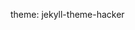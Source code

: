 <!doctype html>
theme: jekyll-theme-hacker
<!doctype html>
<html>
  <head>
    <title>Tory Lysik SNL Project/title>
  </head>
  </p>
Sketch comedy is notorious for hit or miss jests, with standing ovations or crickets depending on the actor’s last words. 

The actor’s double entendre’s serve to entertain the audience. But what makes a Saturday Night Live episode? What elements create the best atmosphere for a guaranteed laugh? 

The surprising truth is what people have favored and what they have not. 

This data dives deep into SNL seasons, episodes and cast members while exploring modern folklore surrounding the show. 

Saturday Night Live was created by Dick Ebersol and the G.O.A.T. of all producers Lorne Michaels. Its original focus was to emulate the experimental comedy sketches from places like Second City in Chicago, a standup comedy show where Michaels is rumored to still commonly look for his next talent. Cast members were coined the”not ready for primetime talent” because of the show's experimental aspects as well as the late time the show aired. 

Many of the cast members and writers have become considerably the greatest American comedians such as Eddie Murphy, Will Ferrell and goddess Kate McKinnon.   

The first few years of SNL were fabulous, with their first six episodes being in the top 25. They hit a fault, then a fluke with season 21. From there, the ratings only grew. 
here the data is : --snldata-1.ipynb--
</p>


<!-- Generated by ai2html v0.111.0 - 2022-07-11 14:32 -->
<!-- ai file: chartsnl--2.ai -->
<style media="screen,print">
	#g-chartsnl--2-box ,
	#g-chartsnl--2-box .g-artboard {
		margin:0 auto;
	}
	#g-chartsnl--2-box p {
		margin:0;
	}
	#g-chartsnl--2-box .g-aiAbs {
		position:absolute;
	}
	#g-chartsnl--2-box .g-aiImg {
		position:absolute;
		top:0;
		display:block;
		width:100% !important;
	}
	#g-chartsnl--2-box .g-aiSymbol {
		position: absolute;
		box-sizing: border-box;
	}
	#g-chartsnl--2-box .g-aiPointText p { white-space: nowrap; }
	#g-chartsnl--2-Artboard_1 {
		position:relative;
		overflow:hidden;
	}

</style>

<div id="g-chartsnl--2-box" class="ai2html">

	<!-- Artboard: Artboard_1 -->
	<div id="g-chartsnl--2-Artboard_1" class="g-artboard" style="max-width: 885px;max-height: 1080px" data-aspect-ratio="0.819" data-min-width="0">
<div style="padding: 0 0 122.0339% 0;"></div>
		<img id="g-chartsnl--2-Artboard_1-img" class="g-chartsnl--2-Artboard_1-img g-aiImg" alt="" src="chartsnl--2-Artboard_1.png"/>
	</div>

</div>

<!-- End ai2html - 2022-07-11 14:32 -->




</b>
The analysis is created by looking at IMDB scores, which are scores viewers create online. This graph shows the top ten seasons and how many of their episodes appeared in the top 100. These ten make up 85 of the top 100 episodes. 
</b>

</b>
IMDB was created in 1990, after SNL. While the scores for any episode before this were not made during airing, all episodes are available on multiple streaming outlets and people have been able to score them since. 
<b>

    But What about the cast? Out of all of the top 20 seasons, some cast members appeared far more than others. This likely occured because the producers figured out who was the highest rated and put them at the forefront.  

</b>


<!-- Generated by ai2html v0.111.0 - 2022-07-11 16:39 -->
<!-- ai file: snl1vizx [Recovered] copy.ai -->
<style media="screen,print">
	#g-snl1vizx-_Recovered_-copy-box ,
	#g-snl1vizx-_Recovered_-copy-box .g-artboard {
		margin:0 auto;
	}
	#g-snl1vizx-_Recovered_-copy-box p {
		margin:0;
	}
	#g-snl1vizx-_Recovered_-copy-box .g-aiAbs {
		position:absolute;
	}
	#g-snl1vizx-_Recovered_-copy-box .g-aiImg {
		position:absolute;
		top:0;
		display:block;
		width:100% !important;
	}
	#g-snl1vizx-_Recovered_-copy-box .g-aiSymbol {
		position: absolute;
		box-sizing: border-box;
	}
	#g-snl1vizx-_Recovered_-copy-box .g-aiPointText p { white-space: nowrap; }
	#g-snl1vizx-_Recovered_-copy-Artboard_1 {
		position:relative;
		overflow:hidden;
	}
	#g-snl1vizx-_Recovered_-copy-Artboard_1 p {
		font-weight:500;
		line-height:18px;
		height:auto;
		opacity:1;
		letter-spacing:0em;
		font-size:15px;
		text-align:left;
		color:rgb(237,231,229);
		text-transform:none;
		padding-bottom:0;
		padding-top:0;
		mix-blend-mode:normal;
		font-style:normal;
		position:static;
	}
	#g-snl1vizx-_Recovered_-copy-Artboard_1 .g-pstyle0 {
		line-height:126px;
		height:126px;
		font-size:105px;
		color:rgb(239,57,115);
	}
	#g-snl1vizx-_Recovered_-copy-Artboard_1 .g-pstyle1 {
		font-family:arial,helvetica,sans-serif;
		font-weight:bold;
		line-height:7px;
		height:7px;
		font-size:6px;
		color:rgb(0,0,0);
	}
	#g-snl1vizx-_Recovered_-copy-Artboard_1 .g-pstyle2 {
		line-height:12px;
		height:12px;
		font-size:10px;
	}
	#g-snl1vizx-_Recovered_-copy-Artboard_1 .g-pstyle3 {
		font-family:arial,helvetica,sans-serif;
		font-weight:bold;
		line-height:10px;
		height:10px;
		font-size:8px;
		color:rgb(0,0,0);
	}
	#g-snl1vizx-_Recovered_-copy-Artboard_1 .g-pstyle4 {
		font-family:arial,helvetica,sans-serif;
		font-weight:bold;
		line-height:8px;
		height:8px;
		font-size:7px;
		color:rgb(0,0,0);
	}
	#g-snl1vizx-_Recovered_-copy-Artboard_1 .g-pstyle5 {
		font-weight:700;
		line-height:8px;
		height:8px;
		font-size:7px;
		color:rgb(0,0,0);
	}
	#g-snl1vizx-_Recovered_-copy-Artboard_1 .g-pstyle6 {
		font-family:arial,helvetica,sans-serif;
		font-weight:bold;
		line-height:11px;
		height:11px;
		font-size:9px;
		color:rgb(0,0,0);
	}
	#g-snl1vizx-_Recovered_-copy-Artboard_1 .g-pstyle7 {
		font-family:arial,helvetica,sans-serif;
		font-weight:bold;
		line-height:29px;
		height:29px;
		font-size:24px;
		color:rgb(0,0,0);
	}
	#g-snl1vizx-_Recovered_-copy-Artboard_1 .g-pstyle8 {
		font-family:arial,helvetica,sans-serif;
		font-weight:bold;
		line-height:30px;
		height:30px;
		font-size:25px;
		color:rgb(0,0,0);
	}
	#g-snl1vizx-_Recovered_-copy-Artboard_1 .g-pstyle9 {
		font-family:arial,helvetica,sans-serif;
		font-weight:bold;
		line-height:21px;
		height:21px;
		font-size:18px;
		color:rgb(0,0,0);
	}
	#g-snl1vizx-_Recovered_-copy-Artboard_1 .g-pstyle10 {
		font-family:arial,helvetica,sans-serif;
		font-weight:bold;
		line-height:24px;
		height:24px;
		font-size:20px;
		color:rgb(0,0,0);
	}
	#g-snl1vizx-_Recovered_-copy-Artboard_1 .g-pstyle11 {
		font-family:arial,helvetica,sans-serif;
		font-weight:bold;
		line-height:22px;
		height:22px;
		font-size:18px;
		color:rgb(0,0,0);
	}
	#g-snl1vizx-_Recovered_-copy-Artboard_1 .g-pstyle12 {
		font-family:arial,helvetica,sans-serif;
		font-weight:bold;
		line-height:6px;
		height:6px;
		font-size:5px;
		color:rgb(0,0,0);
	}
	#g-snl1vizx-_Recovered_-copy-Artboard_1 .g-pstyle13 {
		font-family:arial,helvetica,sans-serif;
		font-weight:bold;
		line-height:27px;
		height:27px;
		font-size:23px;
		color:rgb(0,0,0);
	}
	#g-snl1vizx-_Recovered_-copy-Artboard_1 .g-pstyle14 {
		font-family:arial,helvetica,sans-serif;
		font-weight:bold;
		line-height:9px;
		height:9px;
		font-size:7px;
		color:rgb(0,0,0);
	}
	#g-snl1vizx-_Recovered_-copy-Artboard_1 .g-pstyle15 {
		font-weight:700;
		line-height:15px;
		height:15px;
		font-size:13px;
		color:rgb(0,0,0);
	}
	#g-snl1vizx-_Recovered_-copy-Artboard_1 .g-pstyle16 {
		font-family:arial,helvetica,sans-serif;
		font-weight:bold;
		line-height:4px;
		height:4px;
		font-size:3px;
		color:rgb(0,0,0);
	}
	#g-snl1vizx-_Recovered_-copy-Artboard_1 .g-pstyle17 {
		font-family:arial,helvetica,sans-serif;
		font-weight:bold;
		line-height:19px;
		height:19px;
		font-size:16px;
		color:rgb(0,0,0);
	}
	#g-snl1vizx-_Recovered_-copy-Artboard_1 .g-pstyle18 {
		font-family:arial,helvetica,sans-serif;
		font-weight:bold;
		line-height:39px;
		height:39px;
		font-size:32px;
		color:rgb(0,0,0);
	}
	#g-snl1vizx-_Recovered_-copy-Artboard_1 .g-pstyle19 {
		font-weight:700;
		line-height:10px;
		height:10px;
		font-size:8px;
		color:rgb(0,0,0);
	}
	#g-snl1vizx-_Recovered_-copy-Artboard_1 .g-pstyle20 {
		font-weight:700;
		line-height:5px;
		height:5px;
		font-size:4px;
		color:rgb(0,0,0);
	}
	#g-snl1vizx-_Recovered_-copy-Artboard_1 .g-pstyle21 {
		height:18px;
		text-align:center;
	}

</style>

<div id="g-snl1vizx-_Recovered_-copy-box" class="ai2html">

	<!-- Artboard: Artboard_1 -->
	<div id="g-snl1vizx-_Recovered_-copy-Artboard_1" class="g-artboard" style="max-width: 1000px;max-height: 1000px" data-aspect-ratio="1" data-min-width="0">
<div style="padding: 0 0 100% 0;"></div>
		<img id="g-snl1vizx-_Recovered_-copy-Artboard_1-img" class="g-snl1vizx-_Recovered_-copy-Artboard_1-img g-aiImg" alt="" src="snl1vizx-_Recovered_-copy-Artboard_1.png"/>
		<div id="g-ai0-1" class="g-Layer_1 g-aiAbs g-aiPointText" style="top:5.8798%;margin-top:-71.8px;left:7.1194%;width:898px;">
			<p class="g-pstyle0">WHO APPEARED THE MOST IN THE TOP 25 SEASONS? </p>
		</div>
		<div id="g-ai0-2" class="g-Layer_1 g-aiAbs g-aiPointText" style="top:17.8517%;margin-top:-7.5px;left:41.3233%;width:52px;">
			<p class="g-pstyle1">Brooks </p>
			<p class="g-pstyle1">Whelan 34</p>
		</div>
		<div id="g-ai0-3" class="g-Layer_1 g-aiAbs g-aiPointText" style="top:17.9823%;margin-top:-6.8px;left:93.9536%;width:79px;">
			<p class="g-pstyle2">50 or Less</p>
		</div>
		<div id="g-ai0-4" class="g-Layer_1 g-aiAbs g-aiPointText" style="top:18.1083%;margin-top:-6.1px;left:47.2902%;width:97px;">
			<p class="g-pstyle3">Garrett Morris 252</p>
		</div>
		<div id="g-ai0-5" class="g-Layer_1 g-aiAbs g-aiPointText" style="top:18.1566%;margin-top:-4.6px;left:56.2247%;width:90px;">
			<p class="g-pstyle4">Shasheer Zamata 84</p>
		</div>
		<div id="g-ai0-6" class="g-Layer_1 g-aiAbs g-aiPointText" style="top:19.3566%;margin-top:-4.6px;left:62.9886%;width:71px;">
			<p class="g-pstyle4">Paul Brittan 72</p>
		</div>
		<div id="g-ai0-7" class="g-Layer_1 g-aiAbs g-aiPointText" style="top:19.6517%;margin-top:-7.5px;left:35.7359%;width:48px;">
			<p class="g-pstyle1">Buck </p>
			<p class="g-pstyle1">Henry 34</p>
		</div>
		<div id="g-ai0-8" class="g-Layer_1 g-aiAbs g-aiPointText" style="top:20.8823%;margin-top:-6.8px;left:93.9866%;width:59px;">
			<p class="g-pstyle2">51-150</p>
		</div>
		<div id="g-ai0-9" class="g-Layer_1 g-aiAbs g-aiPointText" style="top:22.7083%;margin-top:-6.1px;left:27.195%;width:107px;">
			<p class="g-pstyle3">Darrell Hammon 206</p>
		</div>
		<div id="g-ai0-10" class="g-Layer_1 g-aiAbs g-aiPointText" style="top:23.5823%;margin-top:-6.8px;left:93.9867%;width:65px;">
			<p class="g-pstyle2">151-250</p>
		</div>
		<div id="g-ai0-11" class="g-Layer_1 g-aiAbs g-aiPointText" style="top:23.6041%;margin-top:-4px;left:21.6419%;width:68px;">
			<p class="g-pstyle5">Al Franken 51</p>
		</div>
		<div id="g-ai0-12" class="g-Layer_1 g-aiAbs g-aiPointText" style="top:25.5083%;margin-top:-6.1px;left:38.2038%;width:91px;">
			<p class="g-pstyle3">Jay Pharoah 288</p>
		</div>
		<div id="g-ai0-13" class="g-Layer_1 g-aiAbs g-aiPointText" style="top:25.9823%;margin-top:-6.8px;left:93.9866%;width:65px;">
			<p class="g-pstyle2">251-350</p>
		</div>
		<div id="g-ai0-14" class="g-Layer_1 g-aiAbs g-aiPointText" style="top:26.2083%;margin-top:-6.1px;left:66.1585%;width:90px;">
			<p class="g-pstyle3">Amy Poeher 211</p>
		</div>
		<div id="g-ai0-15" class="g-Layer_1 g-aiAbs g-aiPointText" style="top:26.7591%;margin-top:-6.6px;left:55.0027%;width:85px;">
			<p class="g-pstyle6">Will Forte 279</p>
		</div>
		<div id="g-ai0-16" class="g-Layer_1 g-aiAbs g-aiPointText" style="top:27.1517%;margin-top:-7.5px;left:48.2226%;width:56px;">
			<p class="g-pstyle1">Gilbert </p>
			<p class="g-pstyle1">Gottfried 37</p>
		</div>
		<div id="g-ai0-17" class="g-Layer_1 g-aiAbs g-aiPointText" style="top:28.4823%;margin-top:-6.8px;left:93.9866%;width:65px;">
			<p class="g-pstyle2">351-599</p>
		</div>
		<div id="g-ai0-18" class="g-Layer_1 g-aiAbs g-aiPointText" style="top:29.2566%;margin-top:-4.6px;left:19.8415%;width:76px;">
			<p class="g-pstyle4">Chevy Chase 92</p>
		</div>
		<div id="g-ai0-19" class="g-Layer_1 g-aiAbs g-aiPointText" style="top:31.0823%;margin-top:-6.8px;left:94.0452%;width:49px;">
			<p class="g-pstyle2">600+</p>
		</div>
		<div id="g-ai0-20" class="g-Layer_1 g-aiAbs g-aiPointText" style="top:32.5566%;margin-top:-4.6px;left:72.4199%;width:66px;">
			<p class="g-pstyle4">Al Zweibel 56</p>
		</div>
		<div id="g-ai0-21" class="g-Layer_1 g-aiAbs g-aiPointText" style="top:35.8586%;margin-top:-17.6px;left:27.259%;width:135px;">
			<p class="g-pstyle7">Bobby Moynihan 536</p>
		</div>
		<div id="g-ai0-22" class="g-Layer_1 g-aiAbs g-aiPointText" style="top:37.477%;margin-top:-17.8px;left:60.7555%;width:109px;">
			<p class="g-pstyle8">Taran Killam 451</p>
		</div>
		<div id="g-ai0-23" class="g-Layer_1 g-aiAbs g-aiPointText" style="top:36.6083%;margin-top:-6.1px;left:15.0557%;width:97px;">
			<p class="g-pstyle3">Nasim Pedrad 240</p>
		</div>
		<div id="g-ai0-24" class="g-Layer_1 g-aiAbs g-aiPointText" style="top:37.3415%;margin-top:-12.4px;left:44.9002%;width:112px;">
			<p class="g-pstyle9">Kristen Wiig 543</p>
		</div>
		<div id="g-ai0-25" class="g-Layer_1 g-aiAbs g-aiPointText" style="top:43.8566%;margin-top:-4.6px;left:11.3916%;width:67px;">
			<p class="g-pstyle4">Tom David 86</p>
		</div>
		<div id="g-ai0-26" class="g-Layer_1 g-aiAbs g-aiPointText" style="top:44.1083%;margin-top:-6.1px;left:73.6615%;width:88px;">
			<p class="g-pstyle3">Dan Akyrod 305</p>
		</div>
		<div id="g-ai0-27" class="g-Layer_1 g-aiAbs g-aiPointText" style="top:47.4179%;margin-top:-14.2px;left:19.5227%;width:111px;">
			<p class="g-pstyle10">Gilda Radner 342</p>
		</div>
		<div id="g-ai0-28" class="g-Layer_1 g-aiAbs g-aiPointText" style="top:46.7566%;margin-top:-4.6px;left:66.2499%;width:71px;">
			<p class="g-pstyle4">Jenny Slate 49</p>
		</div>
		<div id="g-ai0-29" class="g-Layer_1 g-aiAbs g-aiPointText" style="top:50.7109%;margin-top:-13.1px;left:51.6376%;width:145px;">
			<p class="g-pstyle11">Bill Hader 600</p>
		</div>
		<div id="g-ai0-30" class="g-Layer_1 g-aiAbs g-aiPointText" style="top:51.3767%;margin-top:-17.8px;left:33.5627%;width:144px;">
			<p class="g-pstyle8">Kenan Thompson 710</p>
		</div>
		<div id="g-ai0-31" class="g-Layer_1 g-aiAbs g-aiPointText" style="top:52.155%;margin-top:-3.5px;left:13.4947%;width:69px;">
			<p class="g-pstyle12">Horatio Shearer 51</p>
		</div>
		<div id="g-ai0-32" class="g-Layer_1 g-aiAbs g-aiPointText" style="top:54.5137%;margin-top:-16.1px;left:67.5061%;width:119px;">
			<p class="g-pstyle13">Vanessa Bayer 313</p>
		</div>
		<div id="g-ai0-33" class="g-Layer_1 g-aiAbs g-aiPointText" style="top:54.838%;margin-top:-5.4px;left:25.6675%;width:67px;">
			<p class="g-pstyle14">Tom Schiller 61</p>
		</div>
		<div id="g-ai0-34" class="g-Layer_1 g-aiAbs g-aiPointText" style="top:56.8566%;margin-top:-4.6px;left:78.2979%;width:78px;">
			<p class="g-pstyle4">Eddie Murphy 96</p>
		</div>
		<div id="g-ai0-35" class="g-Layer_1 g-aiAbs g-aiPointText" style="top:59.1783%;margin-top:-7.8px;left:15.2721%;width:133px;">
			<p class="g-pstyle15">Beck Bennett 165</p>
		</div>
		<div id="g-ai0-36" class="g-Layer_1 g-aiAbs g-aiPointText" style="top:61.7699%;margin-top:-4.7px;left:38.7486%;width:44px;">
			<p class="g-pstyle16">Don </p>
			<p class="g-pstyle16">Novello 32</p>
		</div>
		<div id="g-ai0-37" class="g-Layer_1 g-aiAbs g-aiPointText" style="top:64.5109%;margin-top:-11.1px;left:73.1388%;width:109px;">
			<p class="g-pstyle17">John Belushi 268</p>
		</div>
		<div id="g-ai0-38" class="g-Layer_1 g-aiAbs g-aiPointText" style="top:64.5083%;margin-top:-6.1px;left:61.1928%;width:101px;">
			<p class="g-pstyle3">Andy Samberg 386</p>
		</div>
		<div id="g-ai0-39" class="g-Layer_1 g-aiAbs g-aiPointText" style="top:66.3396%;margin-top:-23.4px;left:43.5394%;width:130px;">
			<p class="g-pstyle18">Fred Armisen 582</p>
		</div>
		<div id="g-ai0-40" class="g-Layer_1 g-aiAbs g-aiPointText" style="top:66.5083%;margin-top:-6.1px;left:28.9603%;width:100px;">
			<p class="g-pstyle3">Jason Sudekis 495</p>
		</div>
		<div id="g-ai0-41" class="g-Layer_1 g-aiAbs g-aiPointText" style="top:70.0083%;margin-top:-6.1px;left:17.1126%;width:85px;">
			<p class="g-pstyle3">Abby Elliot 181</p>
		</div>
		<div id="g-ai0-42" class="g-Layer_1 g-aiAbs g-aiPointText" style="top:73.552%;margin-top:-8.5px;left:75.1119%;width:70px;">
			<p class="g-pstyle4">Joe Popscopo</p>
			<p class="g-pstyle4">102 </p>
		</div>
		<div id="g-ai0-43" class="g-Layer_1 g-aiAbs g-aiPointText" style="top:74.3083%;margin-top:-6.1px;left:65.9144%;width:87px;">
			<p class="g-pstyle3">Jane Curtin 224</p>
		</div>
		<div id="g-ai0-44" class="g-Layer_1 g-aiAbs g-aiPointText" style="top:75.5075%;margin-top:-13.1px;left:54.3214%;width:118px;">
			<p class="g-pstyle11">Kate McKinnon 270</p>
		</div>
		<div id="g-ai0-45" class="g-Layer_1 g-aiAbs g-aiPointText" style="top:75.8058%;margin-top:-4.1px;left:48.0287%;width:68px;">
			<p class="g-pstyle1">Chris Parnell 47</p>
		</div>
		<div id="g-ai0-46" class="g-Layer_1 g-aiAbs g-aiPointText" style="top:77.3058%;margin-top:-4.1px;left:19.5672%;width:61px;">
			<p class="g-pstyle1">Tom Davis 81</p>
		</div>
		<div id="g-ai0-47" class="g-Layer_1 g-aiAbs g-aiPointText" style="top:77.5426%;margin-top:-5.4px;left:37.2443%;width:89px;">
			<p class="g-pstyle19">Aidy Bryant 165</p>
		</div>
		<div id="g-ai0-48" class="g-Layer_1 g-aiAbs g-aiPointText" style="top:79.0083%;margin-top:-6.1px;left:26.5693%;width:84px;">
			<p class="g-pstyle3">Will Ferrell 100</p>
		</div>
		<div id="g-ai0-49" class="g-Layer_1 g-aiAbs g-aiPointText" style="top:81.2566%;margin-top:-4.6px;left:67.4731%;width:77px;">
			<p class="g-pstyle4">Casey Wilson 66</p>
		</div>
		<div id="g-ai0-50" class="g-Layer_1 g-aiAbs g-aiPointText" style="top:83.2083%;margin-top:-6.1px;left:47.4927%;width:109px;">
			<p class="g-pstyle3">Laraine Newman 281</p>
		</div>
		<div id="g-ai0-51" class="g-Layer_1 g-aiAbs g-aiPointText" style="top:84.4083%;margin-top:-6.1px;left:59.8706%;width:96px;">
			<p class="g-pstyle3">Cecily Strong 277</p>
		</div>
		<div id="g-ai0-52" class="g-Layer_1 g-aiAbs g-aiPointText" style="top:84.5058%;margin-top:-4.1px;left:31.8272%;width:77px;">
			<p class="g-pstyle1">David Koechner 62</p>
		</div>
		<div id="g-ai0-53" class="g-Layer_1 g-aiAbs g-aiPointText" style="top:85.091%;margin-top:-2.9px;left:42.296%;width:54px;">
			<p class="g-pstyle20">Gary Kroeger 51</p>
		</div>
		<div id="g-ai0-54" class="g-Layer_1 g-aiAbs g-aiPointText" style="top:94.646%;margin-top:-47.5px;left:50.5482%;margin-left:-343.5px;width:687px;">
			<p class="g-pstyle21">Graphic shows top 50 cast members and the number of sketches they appeared in during the top 20 seasons. </p>
			<p>&nbsp;</p>
			<p class="g-pstyle21">This totals to 10,263 out of 14,464 appearances. All other cast members  appeared less than 32 times in total.</p>
			<p>&nbsp;</p>
			<p class="g-pstyle21"> Each season has approximatly 20 episodes per season, with a least 8 sketches per episode.  </p>
		</div>
	</div>

</div>

<!-- End ai2html - 2022-07-11 16:39 -->
<p>

These two charts are mildly conflicting. Why? The majority of cast members who were in the top 100 episodes were not in the top 10 seasons. This could mean the data means entirely nothing, or that Lorne Michaels is truly the greatest TV producer of all time. 

Comedy reflects the current culture. As time goes on and we are given more complex situations in society, people may be wanting to lean towards character or person rather than a whole idea. 


</p>
Looking purely at who has been there the longest and putting the odds in their favor that they will be in a top season or episode is not possible, other than with Kenan Thompson. Thompson has been on the show for over 18 years and nearly all the seasons he has been in are in the top. 

Thompson has also served as producer on the show while being a cast member. He has given no indication of becoming  a permanent producer but considering his tenure at the comedy institution, it cannot be ruled out. 

Other cast members like Tim Meadows, a cast member throughout the 90’s, who did not have as many appearances in top episodes. Kate McKinnon is also considered one of the greatest cast members of all time, but did not have as many appearances in top episodes as one might expect. 

One issue that could also arise from this is the cast member’s abilities. Some cast members performed best as leading characters, like Kate McKinnon as Ruther Bader Ginsberg or Darrell Hammond as Bill Clinton. McKinnon typically held the sketches together and was the actor you would not forget. 

Other cast members performed well supporting the host throughout their sketches like Andy Samberg. Samberg tends to push towards Digital Shorts, pre-filmed sketches made to feel like Youtube videos. These shorts typically feature the episode's host and During Samberg’s years he tended to be the key supporting actor in these shorts, understanding  what it takes to lift a joke from funny to hilarious while not actually saying it.

Other cast members focused on creating quality characters rather  than being in multiple skits. Fred Armisen made specific characters like the saxophonist on “What's Up With That”. He helped pave the way for cast members to spend time honing a character through multiple skits, taking viewers on a storyline spanning multiple episodes. 

This data proves that as SNL went on, we appreciated the classic seasons while relating to more current actors. Michaels seems to have tricks up his sleeve than we realize, and possibly more data. 

This story was inspired by Kate McKinnon. If you know, you know. 
<p>
>
    <h1>SNL!</h1>
  </body>
</html>